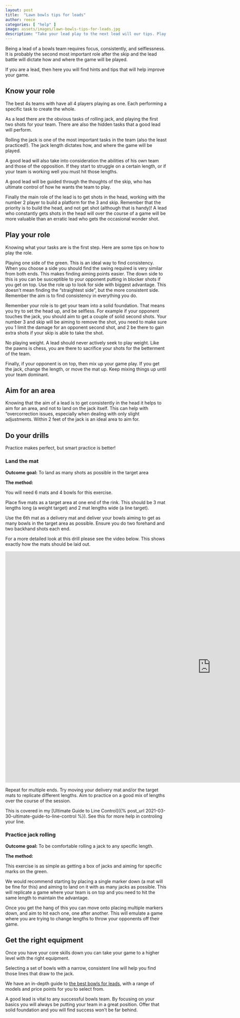 ```yaml
---
layout: post
title:  "Lawn bowls tips for leads"
author: reece
categories: [ "help" ]
image: assets/images/lawn-bowls-tips-for-leads.jpg
description: "Take your lead play to the next lead will our tips. Play better, more consistently with our top drills"
---
```


Being a lead of a bowls team requires focus, consistently, and selflessness. It is probably the second most important role after the skip and the lead battle will dictate how and where the game will be played. 

If you are a lead, then here you will find hints and tips that will help improve your game.

## Know your role

The best 4s teams with have all 4 players playing as one. Each performing a specific task to create the whole.

As a lead there are the obvious tasks of rolling jack, and playing the first two shots for your team. There are also the hidden tasks that a good lead will perform.

Rolling the jack is one of the most important tasks in the team (also the least practiced!). The jack length dictates how, and where the game will be played. 

A good lead will also take into consideration the abilities of his own team and those of the opposition. If they start to struggle on a certain length, or if your team is working well you must hit those lengths.

A good lead will be guided through the thoughts of the skip, who has ultimate control of how he wants the team to play.

Finally the main role of the lead is to get shots in the head, working with the number 2 player to build a platform for the 3 and skip. Remember that the priority is to build the head, and not get shot (although that is handy)! A lead who constantly gets shots in the head will over the course of a game will be more valuable than an erratic lead who gets the occasional wonder shot.

## Play your role

Knowing what your tasks are is the first step. Here are some tips on how to play the role.

Playing one side of the green. This is an ideal way to find consistency. When you choose a side you should find the swing required is very similar from both ends. This makes finding aiming points easier. The down side to this is you can be susceptible to your opponent putting in blocker shots if you get on top. Use the role up to look for side with biggest advantage. This doesn't mean finding the  “straightest side”, but the more consistent side. Remember the aim is to find consistency in everything you do.

Remember your role is to get your team into a solid foundation. That means you try to set the head up, and be selfless. For example if your opponent touches the jack, you should aim to get a couple of solid second shots. Your number 3 and skip will be aiming to remove the shot, you need to make sure you 1 limit the damage for an opponent second shot, and 2 be there to gain extra shots if your skip is able to take the shot.

No playing weight. A lead should never actively seek to play weight. Like the pawns is chess, you are there to sacrifice your shots for the betterment of the team.

Finally, if your opponent is on top, then mix up your game play. If you get the jack, change the length, or move the mat up. Keep mixing things up until your team dominant.

## Aim for an area

Knowing that the aim of a lead is to get consistently in the head it helps to aim for an area, and not to land on the jack itself. This can help with “overcorrection issues, especially when  dealing with only slight adjustments. Within 2 feet of the jack is an ideal area to aim for.

## Do your drills

Practice makes perfect, but smart practice is better!

### Land the mat

**Outcome goal:** To land as many shots as possible in the target area

**The method:**

You will need 6 mats and 4 bowls for this exercise.

Place five mats as a target area at one end of the rink. This should be 3 mat lengths long (a weight target) and 2 mat lengths wide (a line target).

Use the 6th mat as a delivery mat and deliver your bowls aiming to get as many bowls in the target area as possible. Ensure you do two forehand and two backhand shots each end.

For a more detailed look at this drill please see the video below. This shows exactly how the mats should be laid out.

<iframe width="1280" height="720" src="https://www.youtube.com/embed/drfmUqPXj80" frameborder="0" allow="accelerometer; autoplay; encrypted-media; gyroscope; picture-in-picture" allowfullscreen></iframe>

Repeat for multiple ends. Try moving your delivery mat and/or the target mats to replicate different lengths. Aim to practice on a good mix of lengths over the course of the session.

This is covered in my [Ultimate Guide to Line Control]({% post_url 2021-03-30-ultimate-guide-to-line-control %}). See this for more help in controling your line.

### Practice jack rolling

**Outcome goal:** To be comfortable rolling a jack to any specific length.

**The method:**

This exercise is as simple as getting a box of jacks and aiming for specific marks on the green.

We would recommend starting by placing a single marker down (a mat will be fine for this) and aiming to land on it with as many jacks as possible. This will replicate a game where your team is on top and you need to hit the same length to maintain the advantage.

Once you get the hang of this you can move onto placing multiple markers down, and aim to hit each one, one after another. This will emulate a game where you are trying to change lengths to throw your opponents off their game.

## Get the right equipment

Once you have your core skills down you can take your game to a higher level with the right equipment.

Selecting a set of bowls with a narrow, consistent line will help you find those lines that draw to the jack. 

We have an in-depth guide to <a href="https://www.jackhighbowls.com/guide/best-rated-bowls-for-leads">the best bowls for leads</a>, with a range of models and price points for you to select from.

A good lead is vital to any successful bowls team. By focusing on your basics you will always be putting your team in a great position. Offer that solid foundation and you will find success won't be far behind.
